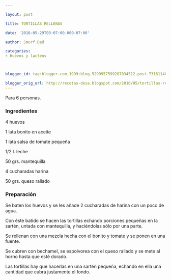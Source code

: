 ```yaml
---

layout: post

title: TORTILLAS RELLENAS

date: '2010-05-29T03:07:00.000-07:00'

author: Smurf Dad

categories:
- Huevos y lacteos



blogger_id: tag:blogger.com,1999:blog-5299957599287034512.post-7316114074563449145

blogger_orig_url: http://recetas-desa.blogspot.com/2010/05/tortillas-rellenas.html
---
```


Para 6 personas.

<h3>Ingredientes</h3>

4 huevos

1 lata bonito en aceite

1 lata salsa de tomate pequeña

1/2 l. leche

50 grs. mantequilla

4 cucharadas harina

50 grs. queso rallado

<h3>Preparación</h3>

Se baten los huevos y se les añade 2 cucharadas de harina con un poco de agua.

Con éste batido se hacen las tortillas echando porciones pequeñas en la sartén, untada con mantequilla, y haciéndolas sólo por una parte.

Se rellenan con una mezcla hecha con el bonito y tomate y se ponen en una fuente.

Se cubren con bechamel, se espolvorea con el queso rallado y se mete al horno hasta que esté dorado.

Las tortillas hay que hacerlas en una sartén pequeña, echando en ella una cantidad que cubra justamente el fondo.
